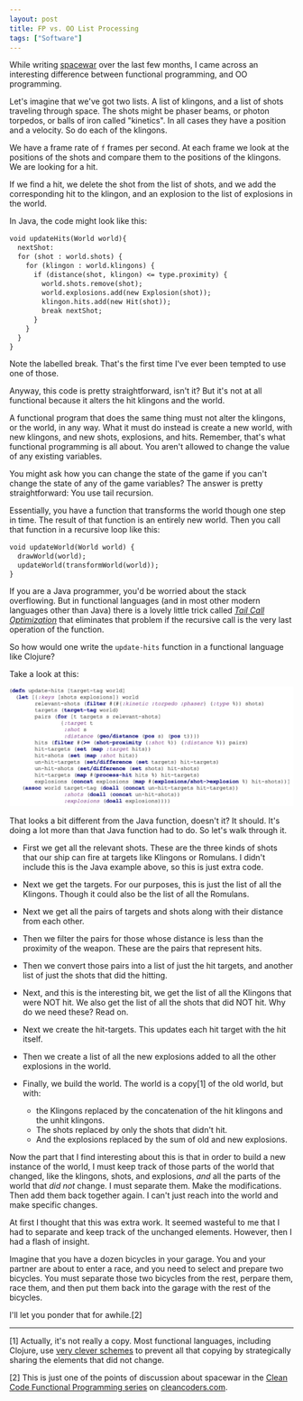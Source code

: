 ```yaml
---
layout: post
title: FP vs. OO List Processing
tags: ["Software"]
---
```

While writing [spacewar](https://github.com/unclebob/spacewar) over the last few months, I came across an interesting difference between functional programming, and OO programming.

Let's imagine that we've got two lists.  A list of klingons, and a list of shots traveling through space.  The shots might be phaser beams, or photon torpedos, or balls of iron called "kinetics".  In all cases they have a position and a velocity.  So do each of the klingons.

We have a frame rate of `f` frames per second.  At each frame we look at the positions of the shots and compare them to the positions of the klingons.  We are looking for a hit.  

If we find a hit, we delete the shot from the list of shots, and we add the corresponding hit to the klingon, and an explosion to the list of explosions in the world.

In Java, the code might look like this:

	void updateHits(World world){
	  nextShot:
	  for (shot : world.shots) {
	    for (klingon : world.klingons) {
	      if (distance(shot, klingon) <= type.proximity) {
	        world.shots.remove(shot);
	        world.explosions.add(new Explosion(shot));
	        klingon.hits.add(new Hit(shot));
	        break nextShot;
	      }
	    }
	  }
	}
	
Note the labelled break.  That's the first time I've ever been tempted to use one of those.  

Anyway, this code is pretty straightforward, isn't it?  But it's not at all functional because it alters the hit klingons and the world.

A functional program that does the same thing must not alter the klingons, or the world, in any way.  What it must do instead is create a new world, with new klingons, and new shots, explosions, and hits.  Remember, that's what functional programming is all about.  You aren't allowed to change the value of any existing variables.  

You might ask how you can change the state of the game if you can't change the state of any of the game variables?  The answer is pretty straightforward: You use tail recursion.

Essentially, you have a function that transforms the world though one step in time.  The result of that function is an entirely new world.  Then you call that function in a recursive loop like this:

	void updateWorld(World world) {
	  drawWorld(world);
	  updateWorld(transformWorld(world));
	}
	
If you are a Java programmer, you'd be worried about the stack overflowing.  But in functional languages (and in most other modern languages other than Java) there is a lovely little trick called [_Tail Call Optimization_](http://wiki.c2.com/?TailCallOptimization) that eliminates that problem if the recursive call is the very last operation of the function.  

So how would one write the `update-hits` function in a functional language like Clojure?

Take a look at this:

<img src="/assets/update-hits.clj.png">

That looks a bit different from the Java function, doesn't it?  It should.  It's doing a lot more than that Java function had to do.  So let's walk through it.

 * First we get all the relevant shots.  These are the three kinds of shots that our ship can fire at targets like Klingons or Romulans.  I didn't include this is the Java example above, so this is just extra code.
 
 * Next we get the targets. For our purposes, this is just the list of all the Klingons.  Though it could also be the list of all the Romulans.
 
 * Next we get all the pairs of targets and shots along with their distance from each other.
 
 * Then we filter the pairs for those whose distance is less than the proximity of the weapon.  These are the pairs that represent hits.
 
 * Then we convert those pairs into a list of just the hit targets, and another list of just the shots that did the hitting.
 
 * Next, and this is the interesting bit, we get the list of all the Klingons that were NOT hit.  We also get the list of all the shots that did NOT hit.  Why do we need these?  Read on.
 
 * Next we create the hit-targets. This updates each hit target with the hit itself.
 
 * Then we create a list of all the new explosions added to all the other explosions in the world.
 
 * Finally, we build the world.  The world is a copy[1] of the old world, but with:
   -  the Klingons replaced by the concatenation of the hit klingons and the unhit klingons.
   -  The shots replaced by only the shots that didn't hit.
   -  And the explosions replaced by the sum of old and new explosions.
   
Now the part that I find interesting about this is that in order to build a new instance of the world, I must keep track of those parts of the world that changed, like the klingons, shots, and explosions, _and_ all the parts of the world that _did not_ change.  I must separate them.  Make the modifications.  Then add them back together again.  I can't just reach into the world and make specific changes.

At first I thought that this was extra work.  It seemed wasteful to me that I had to separate and keep track of the unchanged elements.  However, then I had a flash of insight.

Imagine that you have a dozen bicycles in your garage.  You and your partner are about to enter a race, and you need to select and prepare two bicycles.  You must separate those two bicycles from the rest, perpare them, race them, and then put them back into the garage with the rest of the bicycles.  

I'll let you ponder that for awhile.[2]

---------

[1] Actually, it's not really a copy.  Most functional languages, including Clojure, use [very clever schemes](https://hypirion.com/musings/understanding-persistent-vector-pt-1) to prevent all that copying by strategically sharing the elements that did not change. 

[2] This is just one of the points of discussion about spacewar in the [Clean Code Functional Programming series](https://cleancoders.com/videos/clean-code/functional-programming) on [cleancoders.com](http://cleancoders.com).     




